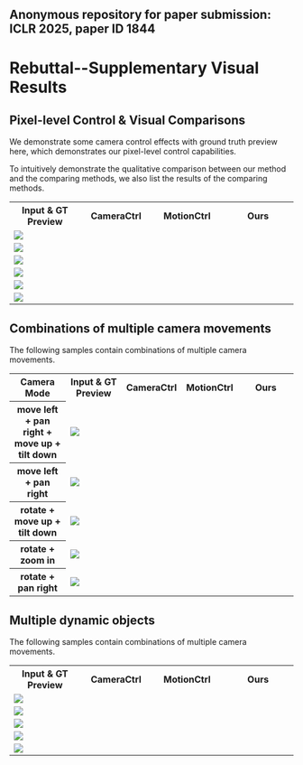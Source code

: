 ## Anonymous repository for paper submission: ICLR 2025, paper ID 1844

# Rebuttal--Supplementary Visual Results

## Pixel-level Control & Visual Comparisons

We demonstrate some camera control effects with ground truth preview here, which demonstrates our pixel-level control capabilities.

To intuitively demonstrate the qualitative comparison between our method and the comparing methods, we also list the results of the comparing methods.

<table>
  <tr>
    <th width=25% style="text-align:center">Input & GT Preview</th>
    <th width=25% style="text-align:center">CameraCtrl</th>
    <th width=25% style="text-align:center">MotionCtrl</th>
    <th width=25% style="text-align:center">Ours</th>
  </tr>
  <tr>
    <td colspan="4" ><img src="gif/pixel/004-3.gif"></td>
  </tr>
  <tr>
    <td colspan="4" ><img src="gif/pixel/006-2.gif"></td>
  </tr>
  <tr>
    <td colspan="4" ><img src="gif/pixel/007-3.gif"></td>
  </tr>
  <tr>
    <td colspan="4" ><img src="gif/pixel/011-0.gif"></td>
  </tr>
  <tr>
    <td colspan="4" ><img src="gif/pixel/20241001223430.gif"></td>
  </tr>
  <tr>
    <td colspan="4" ><img src="gif/pixel/20241002000913.gif"></td>
  </tr>
</table>


## Combinations of multiple camera movements

The following samples contain combinations of multiple camera movements.

<table>
  <tr>
    <th width=20% style="text-align:center">Camera Mode</th>
    <th width=20% style="text-align:center">Input & GT Preview</th>
    <th width=20% style="text-align:center">CameraCtrl</th>
    <th width=20% style="text-align:center">MotionCtrl</th>
    <th width=20% style="text-align:center">Ours</th>
  </tr>
  <tr>
    <th width=20% style="text-align:center">move left + pan right + move up + tilt down</th>
    <td colspan="4" ><img src="gif/pixel/20241002002519.gif"></td>
  </tr>
  <tr>
    <th width=20% style="text-align:center">move left + pan right</th>
    <td colspan="4" ><img src="gif/pixel/20240906132533.gif"></td>
  </tr>
  <tr>
    <th width=20% style="text-align:center">rotate + move up + tilt down</th>
    <td colspan="4" ><img src="gif/pixel/20241120012823.gif"></td>
  </tr>
  <tr>
    <th width=20% style="text-align:center">rotate + zoom in</th>
    <td colspan="4" ><img src="gif/pixel/20241120011336.gif"></td>
  </tr>
  <tr>
    <th width=20% style="text-align:center">rotate + pan right</th>
    <td colspan="4" ><img src="gif/pixel/20241120015213.gif"></td>
  </tr>
</table>


## Multiple dynamic objects

The following samples contain combinations of multiple camera movements.


<table>
  <tr>
    <th width=25% style="text-align:center">Input & GT Preview</th>
    <th width=25% style="text-align:center">CameraCtrl</th>
    <th width=25% style="text-align:center">MotionCtrl</th>
    <th width=25% style="text-align:center">Ours</th>
  </tr>
  <tr>
    <td colspan="4" ><img src="gif/pixel/20241120024444.gif"></td>
  </tr>
  <tr>
    <td colspan="4" ><img src="gif/pixel/20241120030823.gif"></td>
  </tr>
  <tr>
    <td colspan="4" ><img src="gif/pixel/20241120034631.gif"></td>
  </tr>
  <tr>
    <td colspan="4" ><img src="gif/pixel/20241120041540.gif"></td>
  </tr>
  <tr>
    <td colspan="4" ><img src="gif/pixel/20241121033649.gif"></td>
  </tr>
</table>


